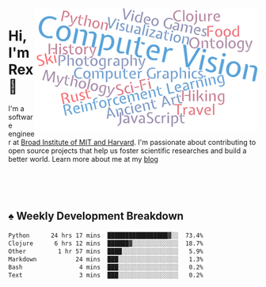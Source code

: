 <img src="https://raw.githubusercontent.com/rexwangcc/rexwangcc/master/myself.png" alt="Rex!" width="450" height="250" align="right">

# Hi, I'm Rex 👋

I'm a software engineer at [Broad Institute of MIT and Harvard](https://www.broadinstitute.org/). I'm passionate about contributing to open source projects that help us foster scientific researches and build a better world. Learn more about me at my [blog](https://rexwang.cc)

<br>
<br>
<br>

<table>
<tr valign="top" width="50%">
<!-- <td > -->

## ♠ Weekly Development Breakdown

<!-- code_time starts -->

```text
Python      24 hrs 17 mins  █████████████████▓░░  73.4%
Clojure      6 hrs 12 mins  ██████▓░░░░░░░░░░░░░  18.7%
Other         1 hr 57 mins  ████░░░░░░░░░░░░░░░░   5.9%
Markdown           24 mins  ███░░░░░░░░░░░░░░░░░   1.3%
Bash                4 mins  ███░░░░░░░░░░░░░░░░░   0.2%
Text                3 mins  ███░░░░░░░░░░░░░░░░░   0.2%
```

<!-- code_time ends -->

<!-- Placeholder for my Game statuses -->

<!-- <td valign="top" width="50%">

#### ♦ My Personal Progress

</td> -->

</tr>
</table>

